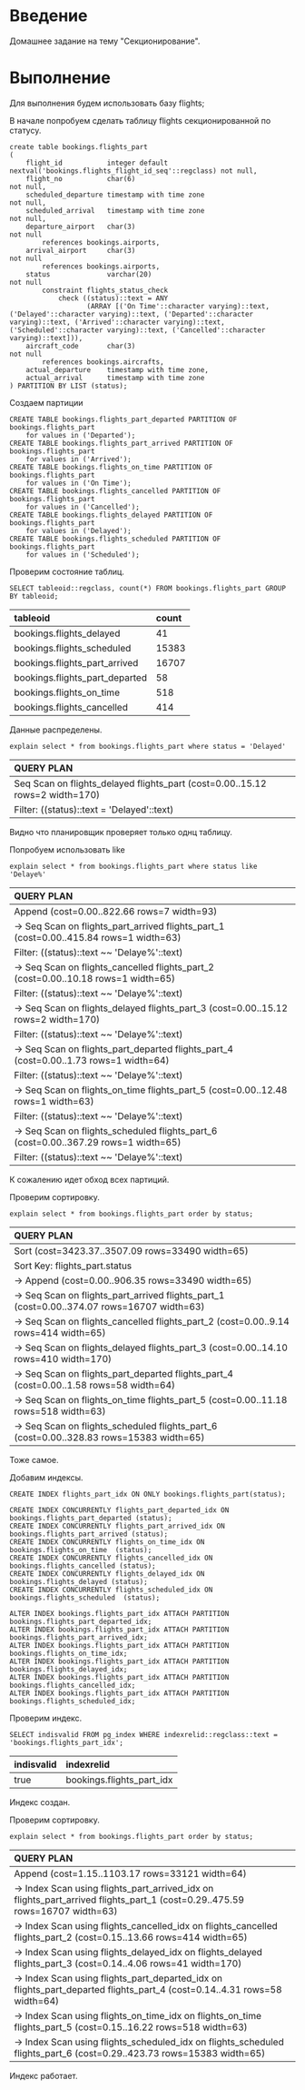 # **Введение**

Домашнее задание на тему "Секционирование".

# **Выполнение**

Для выполнения будем использовать базу flights;

В начале попробуем сделать таблицу flights секционированной по статусу.
```
create table bookings.flights_part
(
    flight_id           integer default nextval('bookings.flights_flight_id_seq'::regclass) not null,
    flight_no           char(6)                                                             not null,
    scheduled_departure timestamp with time zone                                            not null,
    scheduled_arrival   timestamp with time zone                                            not null,
    departure_airport   char(3)                                                             not null
        references bookings.airports,
    arrival_airport     char(3)                                                             not null
        references bookings.airports,
    status              varchar(20)                                                         not null
        constraint flights_status_check
            check ((status)::text = ANY
                   (ARRAY [('On Time'::character varying)::text, ('Delayed'::character varying)::text, ('Departed'::character varying)::text, ('Arrived'::character varying)::text, ('Scheduled'::character varying)::text, ('Cancelled'::character varying)::text])),
    aircraft_code       char(3)                                                             not null
        references bookings.aircrafts,
    actual_departure    timestamp with time zone,
    actual_arrival      timestamp with time zone
) PARTITION BY LIST (status);

```
Создаем партиции
```
CREATE TABLE bookings.flights_part_departed PARTITION OF bookings.flights_part
    for values in ('Departed');
CREATE TABLE bookings.flights_part_arrived PARTITION OF bookings.flights_part
    for values in ('Arrived');
CREATE TABLE bookings.flights_on_time PARTITION OF bookings.flights_part
    for values in ('On Time');
CREATE TABLE bookings.flights_cancelled PARTITION OF bookings.flights_part
    for values in ('Cancelled');
CREATE TABLE bookings.flights_delayed PARTITION OF bookings.flights_part
    for values in ('Delayed');
CREATE TABLE bookings.flights_scheduled PARTITION OF bookings.flights_part
    for values in ('Scheduled');
```
Проверим состояние таблиц.
```
SELECT tableoid::regclass, count(*) FROM bookings.flights_part GROUP BY tableoid;
```
| tableoid | count |
| :--- | :--- |
| bookings.flights\_delayed | 41 |
| bookings.flights\_scheduled | 15383 |
| bookings.flights\_part\_arrived | 16707 |
| bookings.flights\_part\_departed | 58 |
| bookings.flights\_on\_time | 518 |
| bookings.flights\_cancelled | 414 |

Данные распределены.
```
explain select * from bookings.flights_part where status = 'Delayed'
```
| QUERY PLAN |
| :--- |
| Seq Scan on flights\_delayed flights\_part  \(cost=0.00..15.12 rows=2 width=170\) |
|   Filter: \(\(status\)::text = 'Delayed'::text\) |

Видно что планировщик проверяет только однц таблицу.

Попробуем использовать like
```
explain select * from bookings.flights_part where status like 'Delaye%'
```
| QUERY PLAN |
| :--- |
| Append  \(cost=0.00..822.66 rows=7 width=93\) |
|   -&gt;  Seq Scan on flights\_part\_arrived flights\_part\_1  \(cost=0.00..415.84 rows=1 width=63\) |
|         Filter: \(\(status\)::text \~\~ 'Delaye%'::text\) |
|   -&gt;  Seq Scan on flights\_cancelled flights\_part\_2  \(cost=0.00..10.18 rows=1 width=65\) |
|         Filter: \(\(status\)::text \~\~ 'Delaye%'::text\) |
|   -&gt;  Seq Scan on flights\_delayed flights\_part\_3  \(cost=0.00..15.12 rows=2 width=170\) |
|         Filter: \(\(status\)::text \~\~ 'Delaye%'::text\) |
|   -&gt;  Seq Scan on flights\_part\_departed flights\_part\_4  \(cost=0.00..1.73 rows=1 width=64\) |
|         Filter: \(\(status\)::text \~\~ 'Delaye%'::text\) |
|   -&gt;  Seq Scan on flights\_on\_time flights\_part\_5  \(cost=0.00..12.48 rows=1 width=63\) |
|         Filter: \(\(status\)::text \~\~ 'Delaye%'::text\) |
|   -&gt;  Seq Scan on flights\_scheduled flights\_part\_6  \(cost=0.00..367.29 rows=1 width=65\) |
|         Filter: \(\(status\)::text \~\~ 'Delaye%'::text\) |

К сожалению идет обход всех партиций.

Проверим сортировку.
```
explain select * from bookings.flights_part order by status;
```
| QUERY PLAN |
| :--- |
| Sort  \(cost=3423.37..3507.09 rows=33490 width=65\) |
|   Sort Key: flights\_part.status |
|   -&gt;  Append  \(cost=0.00..906.35 rows=33490 width=65\) |
|         -&gt;  Seq Scan on flights\_part\_arrived flights\_part\_1  \(cost=0.00..374.07 rows=16707 width=63\) |
|         -&gt;  Seq Scan on flights\_cancelled flights\_part\_2  \(cost=0.00..9.14 rows=414 width=65\) |
|         -&gt;  Seq Scan on flights\_delayed flights\_part\_3  \(cost=0.00..14.10 rows=410 width=170\) |
|         -&gt;  Seq Scan on flights\_part\_departed flights\_part\_4  \(cost=0.00..1.58 rows=58 width=64\) |
|         -&gt;  Seq Scan on flights\_on\_time flights\_part\_5  \(cost=0.00..11.18 rows=518 width=63\) |
|         -&gt;  Seq Scan on flights\_scheduled flights\_part\_6  \(cost=0.00..328.83 rows=15383 width=65\) |

Тоже самое.

Добавим индексы.

```
CREATE INDEX flights_part_idx ON ONLY bookings.flights_part(status);

CREATE INDEX CONCURRENTLY flights_part_departed_idx ON bookings.flights_part_departed (status);
CREATE INDEX CONCURRENTLY flights_part_arrived_idx ON bookings.flights_part_arrived (status);
CREATE INDEX CONCURRENTLY flights_on_time_idx ON bookings.flights_on_time  (status);
CREATE INDEX CONCURRENTLY flights_cancelled_idx ON bookings.flights_cancelled (status);
CREATE INDEX CONCURRENTLY flights_delayed_idx ON bookings.flights_delayed (status);
CREATE INDEX CONCURRENTLY flights_scheduled_idx ON bookings.flights_scheduled  (status);

ALTER INDEX bookings.flights_part_idx ATTACH PARTITION bookings.flights_part_departed_idx;
ALTER INDEX bookings.flights_part_idx ATTACH PARTITION bookings.flights_part_arrived_idx;
ALTER INDEX bookings.flights_part_idx ATTACH PARTITION bookings.flights_on_time_idx;
ALTER INDEX bookings.flights_part_idx ATTACH PARTITION bookings.flights_delayed_idx;
ALTER INDEX bookings.flights_part_idx ATTACH PARTITION bookings.flights_cancelled_idx;
ALTER INDEX bookings.flights_part_idx ATTACH PARTITION bookings.flights_scheduled_idx;
```
Проверим индекс.
```
SELECT indisvalid FROM pg_index WHERE indexrelid::regclass::text = 'bookings.flights_part_idx';

```
| indisvalid | indexrelid |
| :--- | :--- |
| true | bookings.flights\_part\_idx |

Индекс создан.

Проверим сортировку.
```
explain select * from bookings.flights_part order by status;
```
| QUERY PLAN |
| :--- |
| Append  \(cost=1.15..1103.17 rows=33121 width=64\) |
|   -&gt;  Index Scan using flights\_part\_arrived\_idx on flights\_part\_arrived flights\_part\_1  \(cost=0.29..475.59 rows=16707 width=63\) |
|   -&gt;  Index Scan using flights\_cancelled\_idx on flights\_cancelled flights\_part\_2  \(cost=0.15..13.66 rows=414 width=65\) |
|   -&gt;  Index Scan using flights\_delayed\_idx on flights\_delayed flights\_part\_3  \(cost=0.14..4.06 rows=41 width=170\) |
|   -&gt;  Index Scan using flights\_part\_departed\_idx on flights\_part\_departed flights\_part\_4  \(cost=0.14..4.31 rows=58 width=64\) |
|   -&gt;  Index Scan using flights\_on\_time\_idx on flights\_on\_time flights\_part\_5  \(cost=0.15..16.22 rows=518 width=63\) |
|   -&gt;  Index Scan using flights\_scheduled\_idx on flights\_scheduled flights\_part\_6  \(cost=0.29..423.73 rows=15383 width=65\) |

Индекс работает.
